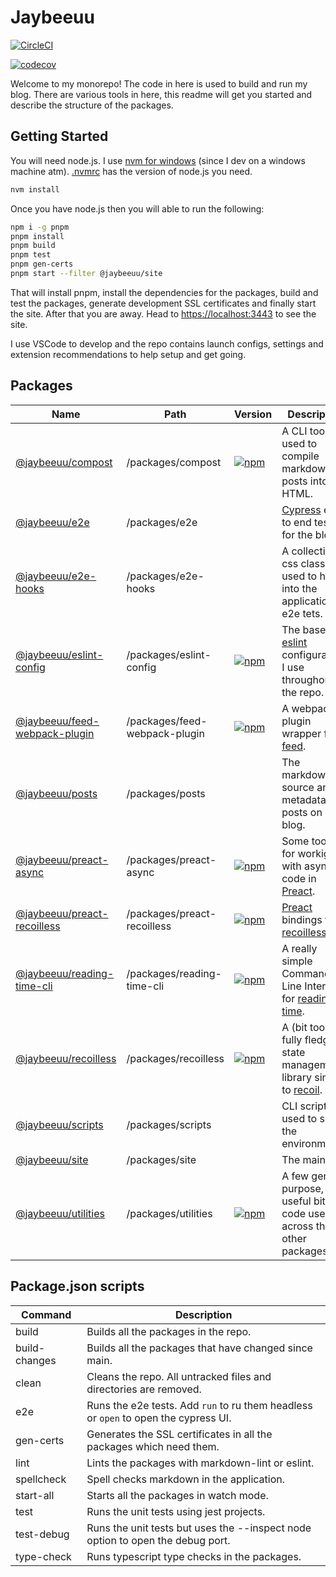 # Jaybeeuu

[![CircleCI](https://dl.circleci.com/status-badge/img/gh/jaybeeuu/jaybeeuu-dev/tree/main.svg?style=svg)](https://dl.circleci.com/status-badge/redirect/gh/jaybeeuu/jaybeeuu-dev/tree/main)

[![codecov](https://codecov.io/gh/jaybeeuu/jaybeeuu-dev/branch/main/graph/badge.svg?token=GPM3D67R55)](https://codecov.io/gh/jaybeeuu/jaybeeuu-dev)

Welcome to my monorepo! The code in here is used to build and run my blog.
There are various tools in here, this readme will get you started and describe the structure of the packages.

## Getting Started

You will need node.js. I use [nvm for windows](https://github.com/coreybutler/nvm-windows) (since I dev on a windows machine atm). [.nvmrc](./.nvmrc) has the version of node.js you need.

```sh
nvm install
```

Once you have node.js then you will able to run the following:

```sh
npm i -g pnpm
pnpm install
pnpm build
pnpm test
pnpm gen-certs
pnpm start --filter @jaybeeuu/site
```

That will install pnpm, install the dependencies for the packages, build and test the packages,
generate development SSL certificates and finally start the site.
After that you are away.
Head to [https://localhost:3443](https://localhost:3443) to see the site.

I use VSCode to develop and the repo contains launch configs,
settings and extension recommendations to help setup and get going.

## Packages

| Name                                                                      | Path                          | Version                                                                                                                               | Description                                                                                            |
| ------------------------------------------------------------------------- | ----------------------------- | ------------------------------------------------------------------------------------------------------------------------------------- | ------------------------------------------------------------------------------------------------------ |
| [@jaybeeuu/compost](./packages/compost/readme.md)                         | /packages/compost             | [![npm](https://img.shields.io/npm/v/@jaybeeuu/compost.svg)](https://www.npmjs.com/package/@jaybeeuu/compost)                         | A CLI tool used to compile markdown posts into HTML.                                                   |
| [@jaybeeuu/e2e](./packages/e2e/readme.md)                                 | /packages/e2e                 |                                                                                                                                       | [Cypress](https://www.cypress.io/) end to end tests for the blog.                                      |
| [@jaybeeuu/e2e-hooks](./packages/e2e-hooks/readme.md)                     | /packages/e2e-hooks           |                                                                                                                                       | A collection of css classes used to hook into the application for e2e tets.                            |
| [@jaybeeuu/eslint-config](./packages/eslint-config/readme.md)             | /packages/eslint-config       | [![npm](https://img.shields.io/npm/v/@jaybeeuu/eslint-config.svg)](https://www.npmjs.com/package/@jaybeeuu/eslint-config)             | The base [eslint](https://eslint.org/) configurations I use throughout the repo.                       |
| [@jaybeeuu/feed-webpack-plugin](./packages/feed-webpack-plugin/readme.md) | /packages/feed-webpack-plugin | [![npm](https://img.shields.io/npm/v/@jaybeeuu/feed-webpack-plugin.svg)](https://www.npmjs.com/package/@jaybeeuu/feed-webpack-plugin) | A webpack plugin wrapper for [feed](https://github.com/jpmonette/feed).                                |
| [@jaybeeuu/posts](./packages/posts/readme.md)                             | /packages/posts               |                                                                                                                                       | The markdown source and metadata for posts on my blog.                                                 |
| [@jaybeeuu/preact-async](./packages/preact-async/readme.md)               | /packages/preact-async        | [![npm](https://img.shields.io/npm/v/@jaybeeuu/preact-async.svg)](https://www.npmjs.com/package/@jaybeeuu/preact-async)               | Some tools for workign with async code in [Preact](https://preactjs.org).                              |
| [@jaybeeuu/preact-recoilless](./packages/preact-recoilless/readme.md)     | /packages/preact-recoilless   | [![npm](https://img.shields.io/npm/v/@jaybeeuu/preact-recoilless.svg)](https://www.npmjs.com/package/@jaybeeuu/preact-recoilless)     | [Preact](https://preactjs.org) bindings for [recoilless](./packages/recoilless/readme.md).             |
| [@jaybeeuu/reading-time-cli](./packages/reading-time-cli/readme.md)       | /packages/reading-time-cli    | [![npm](https://img.shields.io/npm/v/@jaybeeuu/reading-time-cli.svg)](https://www.npmjs.com/package/@jaybeeuu/reading-time-cli)       | A really simple Command Line Interface for [reading-time](https://www.npmjs.com/package/reading-time). |
| [@jaybeeuu/recoilless](./packages/recoilless/readme.md)                   | /packages/recoilless          | [![npm](https://img.shields.io/npm/v/@jaybeeuu/recoilless.svg)](https://www.npmjs.com/package/@jaybeeuu/recoilless)                   | A (bit too) fully fledged state management library similar to [recoil](https://recoiljs.org/).         |
| [@jaybeeuu/scripts](./packages/scripts/readme.md)                         | /packages/scripts             |                                                                                                                                       | CLI scripts used to setup the environment.                                                             |
| [@jaybeeuu/site](./packages/site/readme.md)                               | /packages/site                |                                                                                                                                       | The main [site](https://jaybeeuu.dev).                                                                 |
| [@jaybeeuu/utilities](./packages/utilities/readme.md)                     | /packages/utilities           | [![npm](https://img.shields.io/npm/v/@jaybeeuu/utilities.svg)](https://www.npmjs.com/package/@jaybeeuu/utilities)                     | A few general purpose, useful bits of code used across the other packages.                             |

## Package.json scripts

| Command       | Description                                                                         |
| ------------- | ----------------------------------------------------------------------------------- |
| build         | Builds all the packages in the repo.                                                |
| build-changes | Builds all the packages that have changed since main.                               |
| clean         | Cleans the repo. All untracked files and directories are removed.                   |
| e2e           | Runs the e2e tests. Add `run` to ru them headless or `open` to open the cypress UI. |
| gen-certs     | Generates the SSL certificates in all the packages which need them.                 |
| lint          | Lints the packages with markdown-lint or eslint.                                    |
| spellcheck    | Spell checks markdown in the application.                                           |
| start-all     | Starts all the packages in watch mode.                                              |
| test          | Runs the unit tests using jest projects.                                            |
| test-debug    | Runs the unit tests but uses the --inspect node option to open the debug port.      |
| type-check    | Runs typescript type checks in the packages.                                        |
